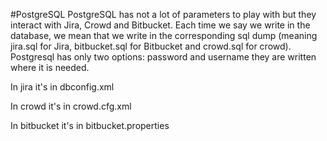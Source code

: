#PostgreSQL
PostgreSQL has not a lot of parameters to play with but they interact with
Jira, Crowd and Bitbucket. Each time we say we write in the database, we mean
that we write in the corresponding sql dump (meaning jira.sql for Jira, 
bitbucket.sql for Bitbucket and crowd.sql for crowd). 
Postgresql has only two options: password and username they are written
where it is needed.

In jira it's in dbconfig.xml

In crowd it's in crowd.cfg.xml

In bitbucket it's in bitbucket.properties
